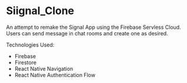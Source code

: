 # Siignal_Clone

An attempt to remake the Signal App using the Firebase Servless Cloud. Users can send message in chat rooms and create one as desired.

Technologies Used:
* Firebase
* Firestore
* React Native Navigation
* React Native Authentication Flow
